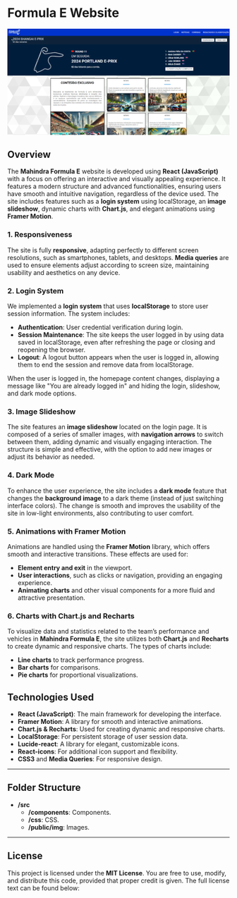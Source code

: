 # Formula E Website



<img src="/src/public/img/Screenshot_1.png">

## Overview

The **Mahindra Formula E** website is developed using **React (JavaScript)** with a focus on offering an interactive and visually appealing experience. It features a modern structure and advanced functionalities, ensuring users have smooth and intuitive navigation, regardless of the device used. The site includes features such as a **login system** using localStorage, an **image slideshow**, dynamic charts with **Chart.js**, and elegant animations using **Framer Motion**.

### 1. Responsiveness
The site is fully **responsive**, adapting perfectly to different screen resolutions, such as smartphones, tablets, and desktops. **Media queries** are used to ensure elements adjust according to screen size, maintaining usability and aesthetics on any device.

### 2. Login System
We implemented a **login system** that uses **localStorage** to store user session information. The system includes:
- **Authentication**: User credential verification during login.
- **Session Maintenance**: The site keeps the user logged in by using data saved in localStorage, even after refreshing the page or closing and reopening the browser.
- **Logout**: A logout button appears when the user is logged in, allowing them to end the session and remove data from localStorage.

When the user is logged in, the homepage content changes, displaying a message like "You are already logged in" and hiding the login, slideshow, and dark mode options.

### 3. Image Slideshow
The site features an **image slideshow** located on the login page. It is composed of a series of smaller images, with **navigation arrows** to switch between them, adding dynamic and visually engaging interaction. The structure is simple and effective, with the option to add new images or adjust its behavior as needed.

### 4. Dark Mode
To enhance the user experience, the site includes a **dark mode** feature that changes the **background image** to a dark theme (instead of just switching interface colors). The change is smooth and improves the usability of the site in low-light environments, also contributing to user comfort.

### 5. Animations with Framer Motion
Animations are handled using the **Framer Motion** library, which offers smooth and interactive transitions. These effects are used for:
- **Element entry and exit** in the viewport.
- **User interactions**, such as clicks or navigation, providing an engaging experience.
- **Animating charts** and other visual components for a more fluid and attractive presentation.

### 6. Charts with Chart.js and Recharts
To visualize data and statistics related to the team’s performance and vehicles in **Mahindra Formula E**, the site utilizes both **Chart.js** and **Recharts** to create dynamic and responsive charts. The types of charts include:
- **Line charts** to track performance progress.
- **Bar charts** for comparisons.
- **Pie charts** for proportional visualizations.

## Technologies Used

- **React (JavaScript)**: The main framework for developing the interface.
- **Framer Motion**: A library for smooth and interactive animations.
- **Chart.js & Recharts**: Used for creating dynamic and responsive charts.
- **LocalStorage**: For persistent storage of user session data.
- **Lucide-react**: A library for elegant, customizable icons.
- **React-icons**: For additional icon support and flexibility.
- **CSS3** and **Media Queries**: For responsive design.

---

## Folder Structure

- **/src**
  - **/components**: Components.
  - **/css**: CSS.
  - **/public/img**: Images.

---

## License

This project is licensed under the **MIT License**. You are free to use, modify, and distribute this code, provided that proper credit is given. The full license text can be found below:

